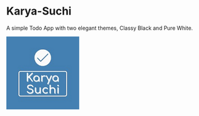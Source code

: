 # Karya-Suchi
A simple Todo App with two elegant themes, Classy Black and Pure White.


<img src="/static/images/icon-192x192.png" alt="Karya Suchi">


